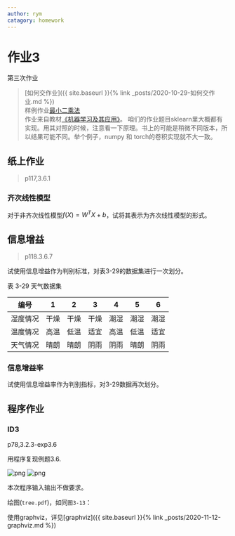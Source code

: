 ```yaml
---
author: rym
catagory: homework
---
```


# 作业3

第三次作业

<!-- more -->

> [如何交作业]({{ site.baseurl }}{% link _posts/2020-10-29-如何交作业.md %})  
> 样例作业[最小二乘法]({{site.url}}/assets/files/最小二乘法_1510067.zip)  
> 作业来自教材[《机器学习及其应用》](https://item.jd.com/12695228.html)。
> 咱们的作业题目sklearn里大概都有实现。用其对照的时候，注意看一下原理。书上的可能是稍微不同版本，所以结果可能不同。举个例子，numpy 和 torch的卷积实现就不大一致。

## 纸上作业

>p117,3.6.1

### 齐次线性模型

对于非齐次线性模型$f(X)=W^TX +b$，试将其表示为齐次线性模型的形式。

## 信息增益

>p118.3.6.7

试使用信息增益作为判别标准，对表3-29的数据集进行一次划分。

表 3-29 天气数据集

|编号|1  |2 |3|4  |5|6|
|--  |--|--|--|--|--|--|
|湿度情况|干燥|干燥|干燥|潮湿|潮湿|潮湿|
|温度情况|高温|低温|适宜|高温|低温|适宜|
|天气情况|晴朗|晴朗|阴雨|阴雨|晴朗|阴雨|

### 信息增益率

试使用信息增益率作为判别指标，对3-29数据再次划分。

## 程序作业

### ID3

p78,3.2.3-exp3.6

用程序复现例题3.6.

![png]({{site.url}}/assets/image/2020-11-12-作业3/processed.jpg)
![png]({{site.url}}/assets/image/2020-11-12-作业3/processed2.jpg)

本次程序输入输出不做要求。

绘图(`tree.pdf`)，如同`图3-13`：

使用graphviz，详见[graphviz]({{ site.baseurl }}{% link _posts/2020-11-12-graphviz.md %})

